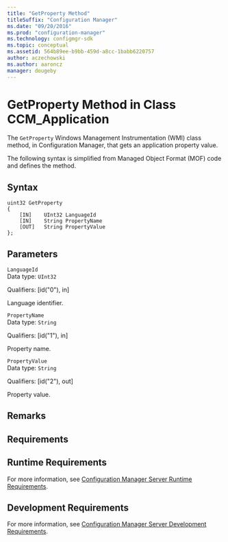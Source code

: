 ```yaml
---
title: "GetProperty Method"
titleSuffix: "Configuration Manager"
ms.date: "09/20/2016"
ms.prod: "configuration-manager"
ms.technology: configmgr-sdk
ms.topic: conceptual
ms.assetid: 564b89ee-b9bb-459d-a8cc-1babb6220757
author: aczechowski
ms.author: aaroncz
manager: dougeby
---
```

# GetProperty Method in Class CCM_Application
The `GetProperty` Windows Management Instrumentation (WMI) class method, in Configuration Manager, that gets an application property value.   

 The following syntax is simplified from Managed Object Format (MOF) code and defines the method.  

## Syntax  

```  
uint32 GetProperty   
{  
    [IN]    UInt32 LanguageId  
    [IN]    String PropertyName  
    [OUT]   String PropertyValue  
};  
```  

## Parameters  
 `LanguageId`  
 Data type: `UInt32`  

 Qualifiers: [id("0"), in]  

 Language identifier.    

 `PropertyName`  
 Data type: `String`  

 Qualifiers: [id("1"), in]  

 Property name.    

 `PropertyValue`  
 Data type: `String`  

 Qualifiers: [id("2"), out]  

 Property value.    

## Remarks  

## Requirements  

## Runtime Requirements  
 For more information, see [Configuration Manager Server Runtime Requirements](../../../../../develop/core/reqs/server-runtime-requirements.md).  

## Development Requirements  
 For more information, see [Configuration Manager Server Development Requirements](../../../../../develop/core/reqs/server-development-requirements.md).
